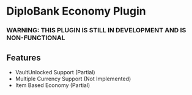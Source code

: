 # DiploBank Economy Plugin
### WARNING: THIS PLUGIN IS STILL IN DEVELOPMENT AND IS NON-FUNCTIONAL
## Features
- VaultUnlocked Support (Partial)
- Multiple Currency Support (Not Implemented)
- Item Based Economy (Partial)
